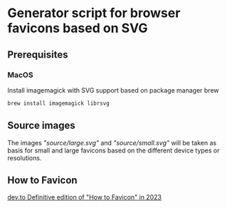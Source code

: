 # Generator script for browser favicons based on SVG

## Prerequisites

### MacOS

Install imagemagick with SVG support based on package manager brew

```bash
brew install imagemagick librsvg
```

## Source images

The images _"source/large.svg"_ and _"source/small.svg"_ will be taken as basis for small and large favicons based on the different device types or resolutions.

## How to Favicon

[dev.to Definitive edition of "How to Favicon" in 2023](https://dev.to/masakudamatsu/favicon-nightmare-how-to-maintain-sanity-3al7)
